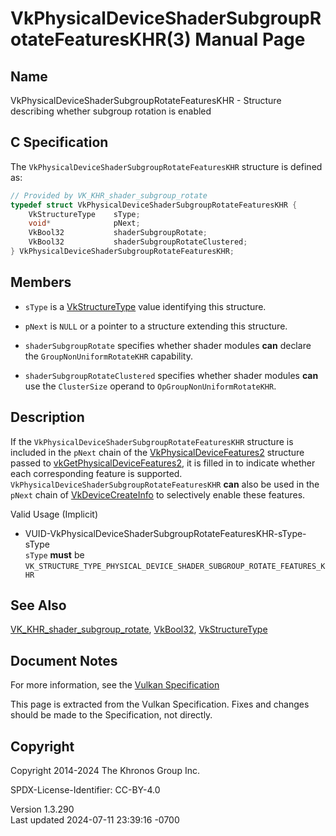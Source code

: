 # VkPhysicalDeviceShaderSubgroupRotateFeaturesKHR(3) Manual Page

## Name

VkPhysicalDeviceShaderSubgroupRotateFeaturesKHR - Structure describing
whether subgroup rotation is enabled



## <a href="#_c_specification" class="anchor"></a>C Specification

The `VkPhysicalDeviceShaderSubgroupRotateFeaturesKHR` structure is
defined as:

``` c
// Provided by VK_KHR_shader_subgroup_rotate
typedef struct VkPhysicalDeviceShaderSubgroupRotateFeaturesKHR {
    VkStructureType    sType;
    void*              pNext;
    VkBool32           shaderSubgroupRotate;
    VkBool32           shaderSubgroupRotateClustered;
} VkPhysicalDeviceShaderSubgroupRotateFeaturesKHR;
```

## <a href="#_members" class="anchor"></a>Members

- `sType` is a [VkStructureType](https://registry.khronos.org/vulkan/specs/1.3-extensions/man/html/VkStructureType.html) value identifying
  this structure.

- `pNext` is `NULL` or a pointer to a structure extending this
  structure.

- <span id="features-shaderSubgroupRotate"></span>
  `shaderSubgroupRotate` specifies whether shader modules **can**
  declare the `GroupNonUniformRotateKHR` capability.

- <span id="features-shaderSubgroupRotateClustered"></span>
  `shaderSubgroupRotateClustered` specifies whether shader modules
  **can** use the `ClusterSize` operand to `OpGroupNonUniformRotateKHR`.

## <a href="#_description" class="anchor"></a>Description

If the `VkPhysicalDeviceShaderSubgroupRotateFeaturesKHR` structure is
included in the `pNext` chain of the
[VkPhysicalDeviceFeatures2](https://registry.khronos.org/vulkan/specs/1.3-extensions/man/html/VkPhysicalDeviceFeatures2.html) structure
passed to
[vkGetPhysicalDeviceFeatures2](https://registry.khronos.org/vulkan/specs/1.3-extensions/man/html/vkGetPhysicalDeviceFeatures2.html), it is
filled in to indicate whether each corresponding feature is supported.
`VkPhysicalDeviceShaderSubgroupRotateFeaturesKHR` **can** also be used
in the `pNext` chain of [VkDeviceCreateInfo](https://registry.khronos.org/vulkan/specs/1.3-extensions/man/html/VkDeviceCreateInfo.html) to
selectively enable these features.

Valid Usage (Implicit)

- <a
  href="#VUID-VkPhysicalDeviceShaderSubgroupRotateFeaturesKHR-sType-sType"
  id="VUID-VkPhysicalDeviceShaderSubgroupRotateFeaturesKHR-sType-sType"></a>
  VUID-VkPhysicalDeviceShaderSubgroupRotateFeaturesKHR-sType-sType  
  `sType` **must** be
  `VK_STRUCTURE_TYPE_PHYSICAL_DEVICE_SHADER_SUBGROUP_ROTATE_FEATURES_KHR`

## <a href="#_see_also" class="anchor"></a>See Also

[VK_KHR_shader_subgroup_rotate](https://registry.khronos.org/vulkan/specs/1.3-extensions/man/html/VK_KHR_shader_subgroup_rotate.html),
[VkBool32](https://registry.khronos.org/vulkan/specs/1.3-extensions/man/html/VkBool32.html), [VkStructureType](https://registry.khronos.org/vulkan/specs/1.3-extensions/man/html/VkStructureType.html)

## <a href="#_document_notes" class="anchor"></a>Document Notes

For more information, see the <a
href="https://registry.khronos.org/vulkan/specs/1.3-extensions/html/vkspec.html#VkPhysicalDeviceShaderSubgroupRotateFeaturesKHR"
target="_blank" rel="noopener">Vulkan Specification</a>

This page is extracted from the Vulkan Specification. Fixes and changes
should be made to the Specification, not directly.

## <a href="#_copyright" class="anchor"></a>Copyright

Copyright 2014-2024 The Khronos Group Inc.

SPDX-License-Identifier: CC-BY-4.0

Version 1.3.290  
Last updated 2024-07-11 23:39:16 -0700

